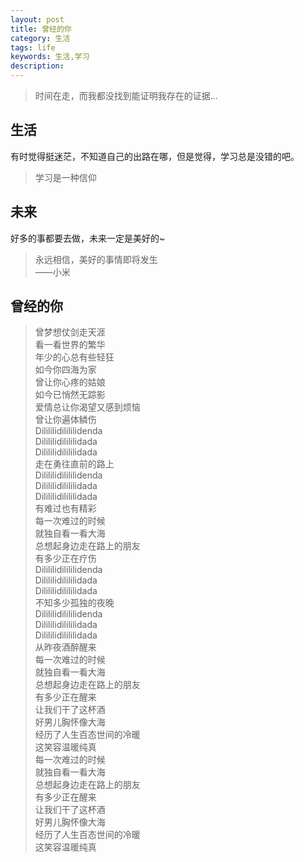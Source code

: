 ```yaml
---
layout: post
title: 曾经的你
category: 生活
tags: life
keywords: 生活,学习
description: 
---
```


> 时间在走，而我都没找到能证明我存在的证据...

## 生活

有时觉得挺迷茫，不知道自己的出路在哪，但是觉得，学习总是没错的吧。
> 学习是一种信仰  

## 未来
好多的事都要去做，未来一定是美好的~
> 永远相信，美好的事情即将发生  
> ——小米  

## 曾经的你
> 曾梦想仗剑走天涯  
> 看一看世界的繁华  
> 年少的心总有些轻狂  
> 如今你四海为家  
> 曾让你心疼的姑娘  
> 如今已悄然无踪影  
> 爱情总让你渴望又感到烦恼  
> 曾让你遍体鳞伤  
> Dilililidilililidenda  
> Dilililidilililidada  
> Dilililidilililidada  
> 走在勇往直前的路上  
> Dilililidilililidenda  
> Dilililidilililidada  
> Dilililidilililidada  
> 有难过也有精彩  
> 每一次难过的时候  
> 就独自看一看大海  
> 总想起身边走在路上的朋友  
> 有多少正在疗伤  
> Dilililidilililidenda  
> Dilililidilililidada  
> Dilililidilililidada  
> 不知多少孤独的夜晚  
> Dilililidilililidenda  
> Dilililidilililidada  
> Dilililidilililidada  
> 从昨夜酒醉醒来  
> 每一次难过的时候  
> 就独自看一看大海  
> 总想起身边走在路上的朋友  
> 有多少正在醒来  
> 让我们干了这杯酒  
> 好男儿胸怀像大海  
> 经历了人生百态世间的冷暖  
> 这笑容温暖纯真  
> 每一次难过的时候  
> 就独自看一看大海  
> 总想起身边走在路上的朋友  
> 有多少正在醒来  
> 让我们干了这杯酒  
> 好男儿胸怀像大海  
> 经历了人生百态世间的冷暖  
> 这笑容温暖纯真  
